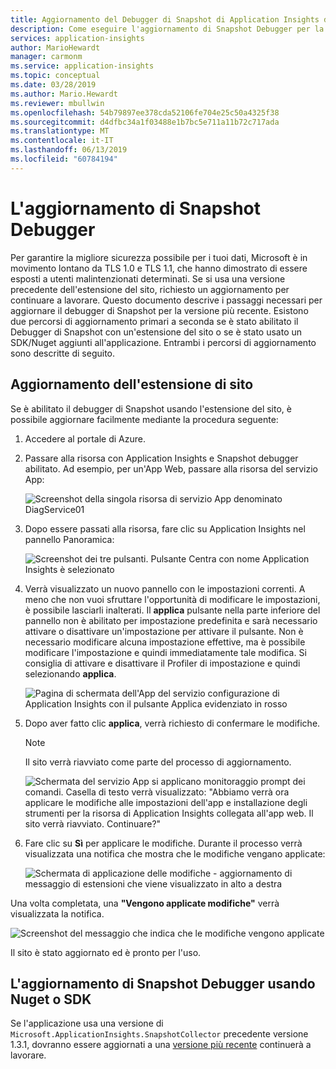 ```yaml
---
title: Aggiornamento del Debugger di Snapshot di Application Insights di Azure per le app .NET | Microsoft Docs
description: Come eseguire l'aggiornamento di Snapshot Debugger per la versione più recente in servizi App di Azure o tramite pacchetti Nuget
services: application-insights
author: MarioHewardt
manager: carmonm
ms.service: application-insights
ms.topic: conceptual
ms.date: 03/28/2019
ms.author: Mario.Hewardt
ms.reviewer: mbullwin
ms.openlocfilehash: 54b79897ee378cda52106fe704e25c50a4325f38
ms.sourcegitcommit: d4dfbc34a1f03488e1b7bc5e711a11b72c717ada
ms.translationtype: MT
ms.contentlocale: it-IT
ms.lasthandoff: 06/13/2019
ms.locfileid: "60784194"
---
```

# <a name="upgrading-the-snapshot-debugger"></a>L'aggiornamento di Snapshot Debugger

Per garantire la migliore sicurezza possibile per i tuoi dati, Microsoft è in movimento lontano da TLS 1.0 e TLS 1.1, che hanno dimostrato di essere esposti a utenti malintenzionati determinati. Se si usa una versione precedente dell'estensione del sito, richiesto un aggiornamento per continuare a lavorare. Questo documento descrive i passaggi necessari per aggiornare il debugger di Snapshot per la versione più recente. Esistono due percorsi di aggiornamento primari a seconda se è stato abilitato il Debugger di Snapshot con un'estensione del sito o se è stato usato un SDK/Nuget aggiunti all'applicazione. Entrambi i percorsi di aggiornamento sono descritte di seguito. 

## <a name="upgrading-the-site-extension"></a>Aggiornamento dell'estensione di sito

Se è abilitato il debugger di Snapshot usando l'estensione del sito, è possibile aggiornare facilmente mediante la procedura seguente:

1. Accedere al portale di Azure.
2. Passare alla risorsa con Application Insights e Snapshot debugger abilitato. Ad esempio, per un'App Web, passare alla risorsa del servizio App:

   ![Screenshot della singola risorsa di servizio App denominato DiagService01](./media/snapshot-debugger-upgrade/app-service-resource.png)

3. Dopo essere passati alla risorsa, fare clic su Application Insights nel pannello Panoramica:

   ![Screenshot dei tre pulsanti. Pulsante Centra con nome Application Insights è selezionato](./media/snapshot-debugger-upgrade/application-insights-button.png)

4. Verrà visualizzato un nuovo pannello con le impostazioni correnti. A meno che non vuoi sfruttare l'opportunità di modificare le impostazioni, è possibile lasciarli inalterati. Il **applica** pulsante nella parte inferiore del pannello non è abilitato per impostazione predefinita e sarà necessario attivare o disattivare un'impostazione per attivare il pulsante. Non è necessario modificare alcuna impostazione effettive, ma è possibile modificare l'impostazione e quindi immediatamente tale modifica. Si consiglia di attivare e disattivare il Profiler di impostazione e quindi selezionando **applica**.

   ![Pagina di schermata dell'App del servizio configurazione di Application Insights con il pulsante Applica evidenziato in rosso](./media/snapshot-debugger-upgrade/view-application-insights-data.png)

5. Dopo aver fatto clic **applica**, verrà richiesto di confermare le modifiche.

    > [!NOTE]
    > Il sito verrà riavviato come parte del processo di aggiornamento.

   ![Schermata del servizio App si applicano monitoraggio prompt dei comandi. Casella di testo verrà visualizzato: "Abbiamo verrà ora applicare le modifiche alle impostazioni dell'app e installazione degli strumenti per la risorsa di Application Insights collegata all'app web. Il sito verrà riavviato. Continuare?"](./media/snapshot-debugger-upgrade/apply-monitoring-settings.png)

6. Fare clic su **Sì** per applicare le modifiche. Durante il processo verrà visualizzata una notifica che mostra che le modifiche vengano applicate:

   ![Schermata di applicazione delle modifiche - aggiornamento di messaggio di estensioni che viene visualizzato in alto a destra](./media/snapshot-debugger-upgrade/updating-extensions.png)

Una volta completata, una **"Vengono applicate modifiche"** verrà visualizzata la notifica.

   ![Screenshot del messaggio che indica che le modifiche vengono applicate](./media/snapshot-debugger-upgrade/changes-are-applied.png)

Il sito è stato aggiornato ed è pronto per l'uso.

## <a name="upgrading-snapshot-debugger-using-sdknuget"></a>L'aggiornamento di Snapshot Debugger usando Nuget o SDK

Se l'applicazione usa una versione di `Microsoft.ApplicationInsights.SnapshotCollector` precedente versione 1.3.1, dovranno essere aggiornati a una [versione più recente](https://www.nuget.org/packages/Microsoft.ApplicationInsights.SnapshotCollector) continuerà a lavorare.
